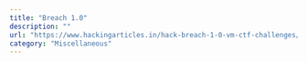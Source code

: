 ```yaml
---
title: "Breach 1.0"
description: ""
url: "https://www.hackingarticles.in/hack-breach-1-0-vm-ctf-challenges/"
category: "Miscellaneous"
---
```

